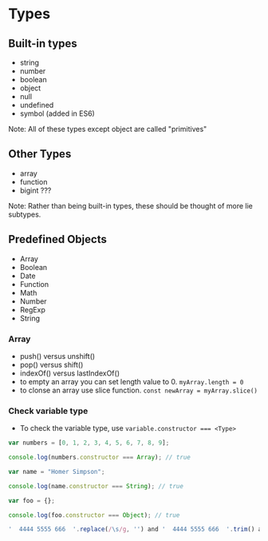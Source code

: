 # Types

## Built-in types

- string
- number
- boolean
- object
- null
- undefined
- symbol (added in ES6)

Note: All of these types except object are called "primitives"

## Other Types

- array
- function
- bigint ???

Note: Rather than being built-in types, these should be thought of more lie subtypes.

## Predefined Objects

- Array
- Boolean
- Date
- Function
- Math
- Number
- RegExp
- String

### Array

- push() versus unshift()
- pop() versus shift()
- indexOf() versus lastIndexOf()
- to empty an array you can set length value to 0. `myArray.length = 0`
- to clonse an array use slice function. `const newArray = myArray.slice()`

### Check variable type

- To check the variable type, use `variable.constructor === <Type>`

```javascript
var numbers = [0, 1, 2, 3, 4, 5, 6, 7, 8, 9];

console.log(numbers.constructor === Array); // true

var name = "Homer Simpson";

console.log(name.constructor === String); // true

var foo = {};

console.log(foo.constructor === Object); // true
```

```javascript
'  4444 5555 666  '.replace(/\s/g, '') and '  4444 5555 666  '.trim() are same
```

